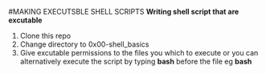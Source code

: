 #MAKING EXECUTSBLE SHELL SCRIPTS
**Writing shell script that are excutable**
1. Clone this repo 
2. Change directory to 0x00-shell_basics 
3. Give excutable permissions to the files you which to execute or you can alternatively execute the script
by typing **bash** before the file eg **bash <file name>**
